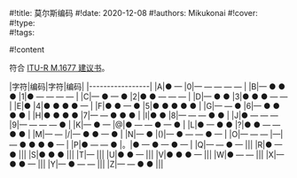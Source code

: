 #!title:    莫尔斯编码
#!date:     2020-12-08
#!authors:  Mikukonai
#!cover:    
#!type:     
#!tags:     

#!content

符合 [ITU-R M.1677 建议书](https://www.itu.int/rec/R-REC-M.1677/en)。

|字符|编码|字符|编码|
|-----------------|
|A|● — |0|— — — — — |
|B|— ● ● ● |1|● — — — — |
|C|— ● — ● |2|● ● — — — |
|D|— ● ● |3|● ● ● — — |
|E|● |4|● ● ● ● — |
|F|● ● — ● |5|● ● ● ● ● |
|G|— — ● |6|— ● ● ● ● |
|H|● ● ● ● |7|— — ● ● ● |
|I|● ● |8|— — — ● ● |
|J|● — — — |9|— — — — ● |
|K|— ● — |@|● — — ● — ● |
|L|● — ● ● |?|● ● — — ● ● |
|M|— — |/|— ● ● — ● |
|N|— ● |()|— ● — — ● — |
|O|— — — |—|— ● ● ● ● — |
|P|● — — ● |。|● — ● — ● — |
|Q|— — ● — |||
|R|● — ● |||
|S|● ● ● |||
|T|— |||
|U|● ● — |||
|V|● ● ● — |||
|W|● — — |||
|X|— ● ● — |||
|Y|— ● — — |||
|Z|— — ● ● |||